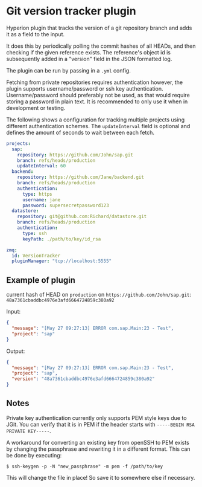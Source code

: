 # Git version tracker plugin

Hyperion plugin that tracks the version of a git repository branch and adds
it as a field to the input.

It does this by periodically polling the commit hashes of all HEADs, 
and then checking if the given reference exists. The reference's object id 
is subsequently added in a "version" field in the JSON formatted log.

The plugin can be run by passing in a `.yml` config.

Fetching from private repositories requires authentication however,
the plugin supports username/password or ssh key authentication. 
Username/password should preferably not be used, as that
would require storing a password in plain text. It is recommended to
only use it when in development or testing.

The following shows a configuration for tracking multiple projects using
different authentication schemes. The `updateInterval` field is optional
and defines the amount of seconds to wait between each fetch.

```yaml
projects:
  sap:
    repository: https://github.com/John/sap.git
    branch: refs/heads/production
    updateInterval: 60
  backend:
    repository: https://github.com/Jane/backend.git
    branch: refs/heads/production
    authentication:
      type: https
      username: jane
      password: supersecretpassword123
  datastore:
    repository: git@github.com:Richard/datastore.git
    branch: refs/heads/production
    authentication:
      type: ssh
      keyPath: ./path/to/key/id_rsa

zmq:
  id: VersionTracker
  pluginManager: "tcp://localhost:5555"
```

## Example of plugin

current hash of HEAD on `production` on `https://github.com/John/sap.git`:
`48a7361cbaddbc4976e3afd6664724859c380a92`


Input:
```json
{
  "message": "[May 27 09:27:13] ERROR com.sap.Main:23 - Test",
  "project": "sap"
}
```

Output:
```json
{
  "message": "[May 27 09:27:13] ERROR com.sap.Main:23 - Test",
  "project": "sap",
  "version": "48a7361cbaddbc4976e3afd6664724859c380a92"
}
```

## Notes
Private key authentication currently only supports PEM style keys due to JGit.
You can verify that it is in PEM if the header starts with `-----BEGIN RSA PRIVATE KEY-----`.

A workaround for converting an existing key from openSSH to PEM exists by changing the
passphrase and rewriting it in a different format. This can be done by executing:

```shell script
$ ssh-keygen -p -N "new_passphrase" -m pem -f /path/to/key
```

This will change the file in place! So save it to somewhere else if necessary.


